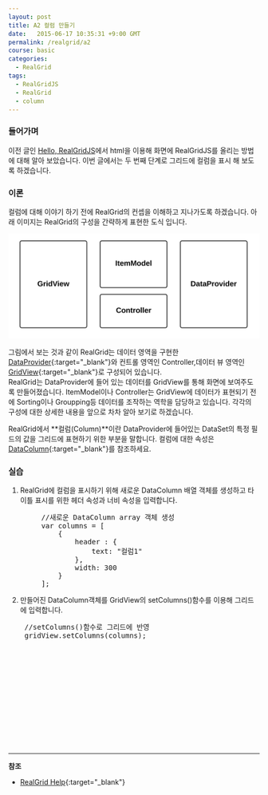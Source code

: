 ```yaml
---
layout: post
title: A2 컬럼 만들기
date:   2015-06-17 10:35:31 +9:00 GMT
permalink: /realgrid/a2
course: basic
categories: 
  - RealGrid
tags: 
  - RealGridJS
  - RealGrid
  - column
---
```


<script type="text/javascript" src="/script/dlgrids_eval.js"></script>
<script type="text/javascript" src="/script/realgridjs.js"></script>

<script>
var gridView;
var dataProvider;
    
$(document).ready( function() {

    RealGridJS.setTrace(false);
    RealGridJS.setRootContext("/script");
    
    dataProvider = new RealGridJS.LocalDataProvider();
    gridView = new RealGridJS.GridView("realgrid");
    gridView.setDataSource(dataProvider);
    
    var columns = [
        {
            name: "col1",
            header : {
                text: "컬럼1"
            },
            width: 300
        }
    ];
    
    gridView.setColumns(columns);

});
</script>

### 들어가며

이전 글인 [Hello, RealGridJS](/realgrid/2015/03/30/realgrid-setup.html)에서 html을 이용해 화면에 RealGridJS를 올리는 방법에 대해 알아 보았습니다. 이번 글에서는 두 번째 단계로 그리드에 컬럼을 표시 해 보도록 하겠습니다.

### 이론

컬럼에 대해 이야기 하기 전에 RealGrid의 컨셉을 이해하고 지나가도록 하겠습니다. 아래 이미지는 RealGrid의 구성을 간략하게 표현한 도식 입니다.    

![](/images/blog/20150617-realgrid-concept.png)

그림에서 보는 것과 같이 RealGrid는 데이터 영역을 구현한 [DataProvider](http://help.realgrid.com/api/DataProvider/){:target="_blank"}와  컨트롤 영역인 Controller,데이터 뷰 영역인 [GridView](http://help.realgrid.com/api/GridView/){:target="_blank"}로 구성되어 있습니다.    
RealGrid는 DataProvider에 들어 있는 데이터를 GridView를 통해 화면에 보여주도록 만들어졌습니다. ItemModel이나 Controller는 GridView에 데이터가 표현되기 전에 Sorting이나 Groupping등 데이터를 조작하는 역학을 담당하고 있습니다. 각각의 구성에 대한 상세한 내용을 앞으로 차차 알아 보기로 하겠습니다.

RealGrid에서 **컬럼(Column)**이란 DataProvider에 들어있는 DataSet의 특정 필드의 값을 그리드에 표현하기 위한 부분을 말합니다. 컬럼에 대한 속성은 [DataColumn](http://help.realgrid.com/api/types/DataColumn/){:target="_blank"}를 참조하세요.

### 실습 

1. RealGrid에 컬럼을 표시하기 위해 새로운 DataColumn 배열 객체를 생성하고 타이틀 표시를 위한 헤더 속성과 너비 속성을 입력합니다.

    <pre class="prettyprint">
        //새로운 DataColumn array 객체 생성
        var columns = [
            {
                header : {
                    text: "컬럼1"
                },
                width: 300
            }
        ];</pre>

2. 만들어진 DataColumn객체를 GridView의 setColumns()함수를 이용해 그리드에 입력합니다.    

    <pre class="prettyprint">
    //setColumns()함수로 그리드에 반영
    gridView.setColumns(columns);</pre>

<div id="realgrid" style="width: 100%; height: 200px;"></div>



---
**참조**

* [RealGrid Help](http://help.realgrid.com){:target="_blank"}